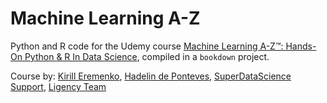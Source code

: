 # Machine Learning A-Z

Python and R code for the Udemy course [Machine Learning A-Z™: Hands-On Python & R In Data Science](https://www.udemy.com/course/machinelearning/), compiled in a `bookdown` project.

Course by: [Kirill Eremenko](https://www.udemy.com/course/machinelearning/#instructor-1), [Hadelin de Ponteves](https://www.udemy.com/course/machinelearning/#instructor-2), [SuperDataScience Support](https://www.udemy.com/course/machinelearning/#instructor-3), [Ligency Team](https://www.udemy.com/course/machinelearning/#instructor-4)
